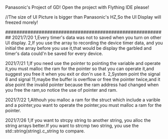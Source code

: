 Panasonic's Project of GD!
Open the project with Flything IDE please!

//The size of UI Picture is bigger than Panasonic's HZ,So the UI Display will 
  freezed morely!

##########################################################
2021/7/20
1,Every timer's data was not to saved when you turn on other UI display.
2,If you use the array to recording the device timer data, and you initial the
array before you use it,that would be display the garbled and timer's data could'n be saved for every device.

2021/7/21
1,If you need use the pointer to pointing the variable and operate it,you must malloc the ram for the pointer so that you can operate it,and suggest you free it when you exit or don'n use it.
2,System point the signal 6 and signal 11,maybe the buffer is overflow or free the pointer twice,and it alse point the invalid pointer because the ram address had changed when you free the ram,so notice the use of pointer and ram.

2021/7/22
1,Althouh you malloc a ram for the struct which include a varible and a pointer,you want to operate the pointer,you must malloc a ram for the pointer. 

2021/7/26
1,If you want to strcpy string to another string, you alloc the string arrays better.If you want to strcmp two string, you use the std::string(string).c_string to compare.




















